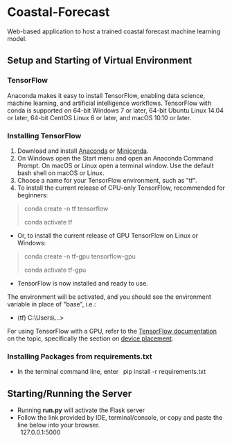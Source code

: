 # Coastal-Forecast
Web-based application to host a trained coastal forecast machine learning model.

## Setup and Starting of Virtual Environment
### TensorFlow
Anaconda makes it easy to install TensorFlow, enabling data science, machine learning, and artificial intelligence workflows.
TensorFlow with conda is supported on 64-bit Windows 7 or later, 64-bit Ubuntu Linux 14.04 or later, 64-bit CentOS Linux 6 or 
later, and macOS 10.10 or later.

### Installing TensorFlow
1) Download and install [Anaconda](https://www.anaconda.com/products/individual) 
or [Miniconda](https://docs.conda.io/en/latest/miniconda.html).
2) On Windows open the Start menu and open an Anaconda Command Prompt. On macOS or 
Linux open a terminal window. Use the default bash shell on macOS or Linux.
3) Choose a name for your TensorFlow environment, such as "tf".
4) To install the current release of CPU-only TensorFlow, recommended for beginners:
> conda create -n tf tensorflow
> 
> conda activate tf
* Or, to install the current release of GPU TensorFlow on Linux or Windows:
> conda create -n tf-gpu tensorflow-gpu
> 
> conda activate tf-gpu
* TensorFlow is now installed and ready to use.

The environment will be activated, and you should see the environment variable in place of "base", i.e.:
  * (tf) C:\Users\\...>

For using TensorFlow with a GPU, refer to the [TensorFlow documentation](https://www.tensorflow.org/guide/gpu) 
on the topic, specifically the section on [device placement](https://www.tensorflow.org/guide/gpu#manual_device_placement).

### Installing Packages from requirements.txt
* In the terminal command line, enter &ensp;pip install -r requirements.txt

## Starting/Running the Server
* Running <b>run.py</b> will activate the Flask server
* Follow the link provided by IDE, terminal/console, or copy and paste the line below into your browser.
<br/>&ensp;127.0.0.1:5000
